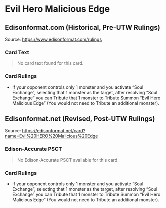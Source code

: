 # Evil Hero Malicious Edge

## Edisonformat.com (Historical, Pre-UTW Rulings)

Source: https://www.edisonformat.com/rulings

### Card Text

> No card text found for this card.

### Card Rulings

*   If your opponent controls only 1 monster and you activate “Soul Exchange”, selecting that 1 monster as the target, after resolving “Soul Exchange” you can Tribute that 1 monster to Tribute Summon “Evil Hero Malicious Edge” (You would not need to Tribute an additional monster).

## Edisonformat.net (Revised, Post-UTW Rulings)

Source: https://edisonformat.net/card?name=Evil%20HERO%20Malicious%20Edge

### Edison-Accurate PSCT

> No Edison-Accurate PSCT available for this card.

### Card Rulings

*   If your opponent controls only 1 monster and you activate “Soul Exchange”, selecting that 1 monster as the target, after resolving “Soul Exchange” you can Tribute that 1 monster to Tribute Summon “Evil Hero Malicious Edge” (You would not need to Tribute an additional monster).
            